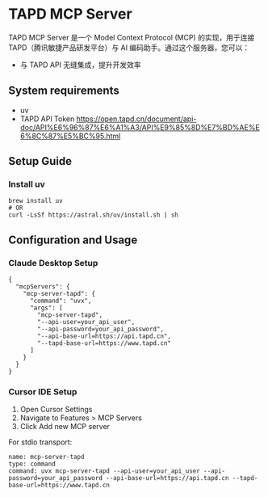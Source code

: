 # TAPD MCP Server

TAPD MCP Server 是一个 Model Context Protocol (MCP) 的实现，用于连接 TAPD（腾讯敏捷产品研发平台）与 AI 编码助手。通过这个服务器，您可以：

* 与 TAPD API 无缝集成，提升开发效率

## System requirements

* uv
* TAPD API Token https://open.tapd.cn/document/api-doc/API%E6%96%87%E6%A1%A3/API%E9%85%8D%E7%BD%AE%E6%8C%87%E5%BC%95.html

## Setup Guide
### Install uv
```
brew install uv
# OR
curl -LsSf https://astral.sh/uv/install.sh | sh
```

## Configuration and Usage
### Claude Desktop Setup
```
{
  "mcpServers": {
    "mcp-server-tapd": {
      "command": "uvx",
      "args": [
        "mcp-server-tapd",
        "--api-user=your_api_user",
        "--api-password=your_api_password",
        "--api-base-url=https://api.tapd.cn",
        "--tapd-base-url=https://www.tapd.cn"
      ]
    }
  }
}
```

### Cursor IDE Setup
1. Open Cursor Settings
2. Navigate to Features > MCP Servers
3. Click Add new MCP server

For stdio transport:
```
name: mcp-server-tapd
type: command
command: uvx mcp-server-tapd --api-user=your_api_user --api-password=your_api_password --api-base-url=https://api.tapd.cn --tapd-base-url=https://www.tapd.cn
```




